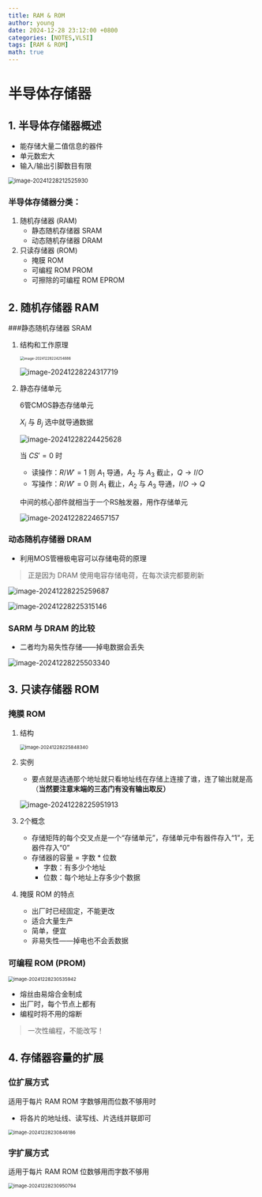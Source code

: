 ```yaml
---
title: RAM & ROM
author: young
date: 2024-12-28 23:12:00 +0800
categories: [NOTES,VLSI]
tags: [RAM & ROM]
math: true
---
```

# 半导体存储器

## 1. 半导体存储器概述

- 能存储大量二值信息的器件
- 单元数宏大
- 输入/输出引脚数目有限

<img src="https://youngfriday-1328789051.cos.ap-beijing.myqcloud.com/Typora/image-20241228212525930.png" alt="image-20241228212525930" style="zoom: 80%;" />

### 半导体存储器分类：

1. 随机存储器 (RAM)
   - 静态随机存储器 SRAM
   - 动态随机存储器 DRAM
2. 只读存储器 (ROM)
   - 掩膜 ROM
   - 可编程 ROM  PROM
   - 可擦除的可编程 ROM EPROM

## 2. 随机存储器 RAM

###静态随机存储器 SRAM

1. 结构和工作原理

   <img src="https://youngfriday-1328789051.cos.ap-beijing.myqcloud.com/Typora/image-20241228224254886.png" alt="image-20241228224254886" style="zoom:50%;" />

   ![image-20241228224317719](https://youngfriday-1328789051.cos.ap-beijing.myqcloud.com/Typora/image-20241228224317719.png)

2. 静态存储单元

   6管CMOS静态存储单元

   $X_i$ 与 $B_j$ 选中就导通数据

   ![image-20241228224425628](https://youngfriday-1328789051.cos.ap-beijing.myqcloud.com/Typora/image-20241228224425628.png)

   当 $CS'=0$ 时

   - 读操作：$R/W'=1$  则 $A_1$ 导通，$A_2$ 与 $A_3$ 截止，$Q\rightarrow I/O$ 
   - 写操作：$R/W'=0$  则 $A_1$ 截止，$A_2$ 与 $A_3$ 导通，$I/O \rightarrow Q$  

   中间的核心部件就相当于一个RS触发器，用作存储单元

   ![image-20241228224657157](https://youngfriday-1328789051.cos.ap-beijing.myqcloud.com/Typora/image-20241228224657157.png)

### 动态随机存储器 DRAM

- 利用MOS管栅极电容可以存储电荷的原理 

> 正是因为 DRAM 使用电容存储电荷，在每次读完都要刷新

![image-20241228225259687](https://youngfriday-1328789051.cos.ap-beijing.myqcloud.com/Typora/image-20241228225259687.png)

![image-20241228225315146](https://youngfriday-1328789051.cos.ap-beijing.myqcloud.com/Typora/image-20241228225315146.png)

### SARM 与 DRAM 的比较

- 二者均为易失性存储——掉电数据会丢失

![image-20241228225503340](https://youngfriday-1328789051.cos.ap-beijing.myqcloud.com/Typora/image-20241228225503340.png)

## 3. 只读存储器 ROM

### 掩膜 ROM

1. 结构

   <img src="https://youngfriday-1328789051.cos.ap-beijing.myqcloud.com/Typora/image-20241228225848340.png" alt="image-20241228225848340" style="zoom:67%;" />

2. 实例

   - 要点就是选通那个地址就只看地址线在存储上连接了谁，连了输出就是高 （**当然要注意末端的三态门有没有输出取反）**

   ![image-20241228225951913](https://youngfriday-1328789051.cos.ap-beijing.myqcloud.com/Typora/image-20241228225951913.png)

3. 2个概念

   - 存储矩阵的每个交叉点是一个“存储单元”，存储单元中有器件存入“1”，无器件存入“0”
   - 存储器的容量 = 字数 * 位数          
     - 字数：有多少个地址
     - 位数：每个地址上存多少个数据

4. 掩膜 ROM 的特点

   - 出厂时已经固定，不能更改
   - 适合大量生产
   - 简单，便宜
   - 非易失性——掉电也不会丢数据

### 可编程 ROM (PROM)

<img src="https://youngfriday-1328789051.cos.ap-beijing.myqcloud.com/Typora/image-20241228230535942.png" alt="image-20241228230535942" style="zoom:67%;" />

- 熔丝由易熔合金制成
- 出厂时，每个节点上都有
- 编程时将不用的熔断

> 一次性编程，不能改写！

## 4. 存储器容量的扩展

### 位扩展方式

适用于每片 RAM ROM 字数够用而位数不够用时

- 将各片的地址线、读写线、片选线并联即可

<img src="https://youngfriday-1328789051.cos.ap-beijing.myqcloud.com/Typora/image-20241228230846186.png" alt="image-20241228230846186" style="zoom:67%;" />

### 字扩展方式

适用于每片 RAM ROM 位数够用而字数不够用

<img src="https://youngfriday-1328789051.cos.ap-beijing.myqcloud.com/Typora/image-20241228230950794.png" alt="image-20241228230950794" style="zoom: 67%;" />
